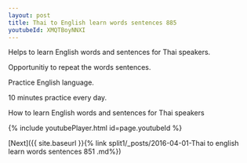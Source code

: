 ```yaml
---
layout: post
title: Thai to English learn words sentences 885 
youtubeId: XMQTBoyNNXI
---
```

 
 
Helps to learn English words and sentences for Thai speakers.

Opportunitiy to repeat the words sentences. 

Practice English language. 
 
10 minutes practice every day. 
 
How to learn English words and sentences for Thai speakers 
 
{% include youtubePlayer.html id=page.youtubeId %}
 
 
[Next]({{ site.baseurl }}{% link  split1/_posts/2016-04-01-Thai to english learn words sentences 851 .md%})
 
